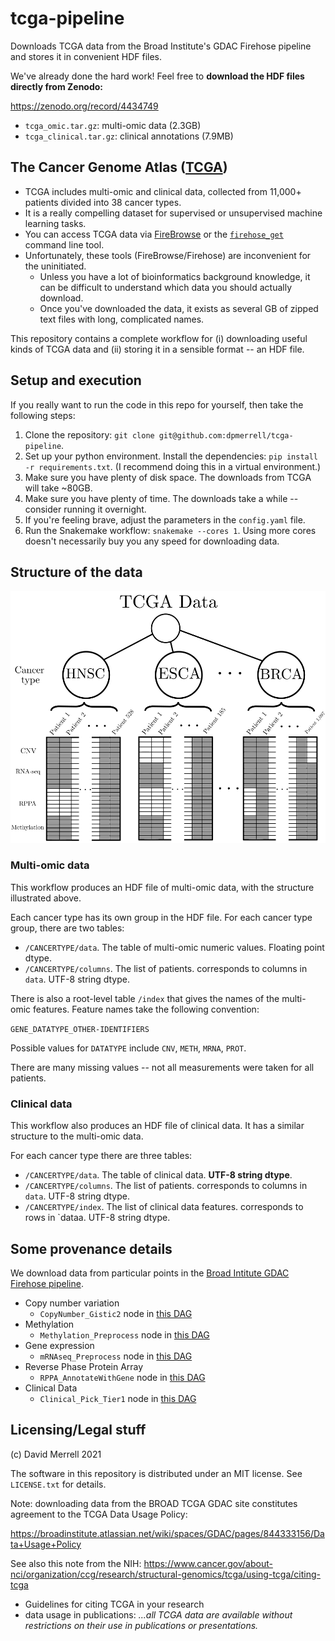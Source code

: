 # tcga-pipeline
Downloads TCGA data from the Broad Institute's GDAC Firehose pipeline and stores it in convenient HDF files.

We've already done the hard work! Feel free to **download the HDF files directly from Zenodo:**

https://zenodo.org/record/4434749

* `tcga_omic.tar.gz`: multi-omic data (2.3GB)
* `tcga_clinical.tar.gz`: clinical annotations (7.9MB)


## The Cancer Genome Atlas ([TCGA](https://www.cancer.gov/about-nci/organization/ccg/research/structural-genomics/tcga))

* TCGA includes multi-omic and clinical data, collected from 11,000+ patients divided into 38 cancer types.
* It is a really compelling dataset for supervised or unsupervised machine learning tasks.
* You can access TCGA data via [FireBrowse](http://firebrowse.org/) or the [`firehose_get`](https://broadinstitute.atlassian.net/wiki/spaces/GDAC/pages/844333139/Download) command line tool.
* Unfortunately, these tools (FireBrowse/Firehose) are inconvenient for the uninitiated. 
    - Unless you have a lot of bioinformatics background knowledge, it can be difficult to understand which data you should actually download.
    - Once you've downloaded the data, it exists as several GB of zipped text files with long, complicated names.

This repository contains a complete workflow for (i) downloading useful kinds of TCGA data and (ii) storing it in a sensible format -- an HDF file.

## Setup and execution

If you really want to run the code in this repo for yourself, then take the following steps:

1. Clone the repository: `git clone git@github.com:dpmerrell/tcga-pipeline`.
2. Set up your python environment. Install the dependencies: `pip install -r requirements.txt`.
   (I recommend doing this in a virtual environment.)
3. Make sure you have plenty of disk space. The downloads from TCGA will take ~80GB.
4. Make sure you have plenty of time. The downloads take a while -- consider running it overnight.
5. If you're feeling brave, adjust the parameters in the `config.yaml` file.
6. Run the Snakemake workflow: `snakemake --cores 1`. Using more cores doesn't necessarily buy you any speed for downloading data.


## Structure of the data

![tcga data schematic](tcga-data.png)

### Multi-omic data 

This workflow produces an HDF file of multi-omic data, with the structure illustrated above.

Each cancer type has its own group in the HDF file.
For each cancer type group, there are two tables:

* `/CANCERTYPE/data`. The table of multi-omic numeric values. Floating point dtype.
* `/CANCERTYPE/columns`. The list of patients. corresponds to columns in `data`. UTF-8 string dtype.

There is also a root-level table `/index` that gives the names of the multi-omic features.
Feature names take the following convention:

`GENE_DATATYPE_OTHER-IDENTIFIERS`

Possible values for `DATATYPE` include `CNV`, `METH`, `MRNA`, `PROT`.
 
There are many missing values -- not all measurements were taken for all patients.

### Clinical data

This workflow also produces an HDF file of clinical data. 
It has a similar structure to the multi-omic data.

For each cancer type there are three tables:

* `/CANCERTYPE/data`. The table of clinical data. **UTF-8 string dtype**.
* `/CANCERTYPE/columns`. The list of patients. corresponds to columns in `data`. UTF-8 string dtype.
* `/CANCERTYPE/index`. The list of clinical data features. corresponds to rows in `dataa. UTF-8 string dtype.

## Some provenance details

We download data from particular points in the [Broad Intitute GDAC Firehose pipeline](https://broadinstitute.atlassian.net/wiki/spaces/GDAC/pages/844333681/Rationale). 

* Copy number variation
    - `CopyNumber_Gistic2` node in [this DAG](http://gdac.broadinstitute.org/Analyses-DAG.html)
* Methylation
    - `Methylation_Preprocess` node in [this DAG](http://gdac.broadinstitute.org/stddata-DAG.html)
* Gene expression
    - `mRNAseq_Preprocess` node in [this DAG](http://gdac.broadinstitute.org/stddata-DAG.html)
* Reverse Phase Protein Array
    - `RPPA_AnnotateWithGene` node in [this DAG](http://gdac.broadinstitute.org/stddata-DAG.html)
* Clinical Data
    - `Clinical_Pick_Tier1` node in [this DAG](http://gdac.broadinstitute.org/stddata-DAG.html)

## Licensing/Legal stuff

(c) David Merrell 2021

The software in this repository is distributed under an MIT license. See `LICENSE.txt` for details.

Note: downloading data from the BROAD TCGA GDAC site constitutes agreement to the TCGA Data Usage Policy: 

https://broadinstitute.atlassian.net/wiki/spaces/GDAC/pages/844333156/Data+Usage+Policy

See also this note from the NIH: https://www.cancer.gov/about-nci/organization/ccg/research/structural-genomics/tcga/using-tcga/citing-tcga

* Guidelines for citing TCGA in your research
* data usage in publications: *...all TCGA data are available without restrictions on their use in publications or presentations.*

